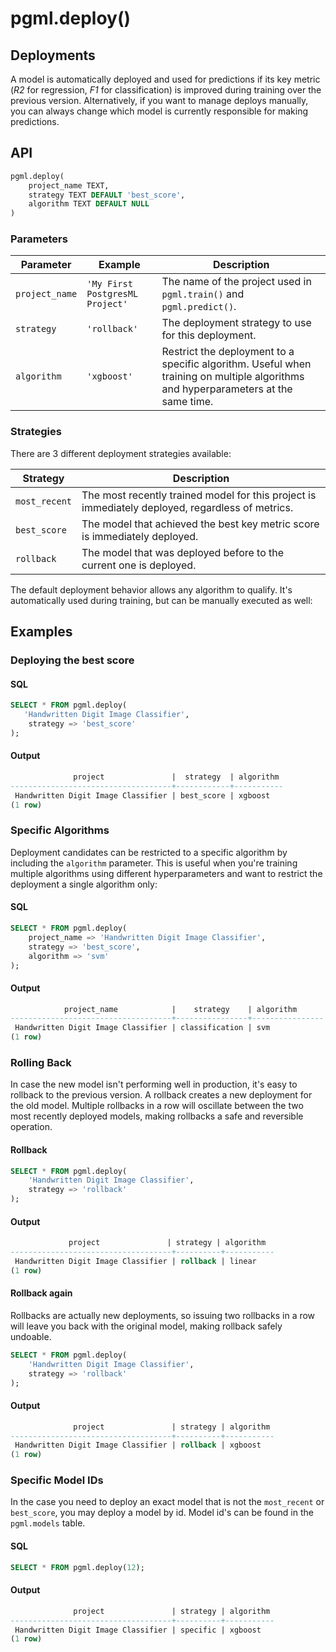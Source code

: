 # pgml.deploy()

## Deployments

A model is automatically deployed and used for predictions if its key metric (_R2_ for regression, _F1_ for classification) is improved during training over the previous version. Alternatively, if you want to manage deploys manually, you can always change which model is currently responsible for making predictions.

## API

```sql
pgml.deploy(
    project_name TEXT,
    strategy TEXT DEFAULT 'best_score',
    algorithm TEXT DEFAULT NULL
)
```

### Parameters

| Parameter      | Example                         | Description                                                                                                                        |
| -------------- | ------------------------------- | ---------------------------------------------------------------------------------------------------------------------------------- |
| `project_name` | `'My First PostgresML Project'` | The name of the project used in `pgml.train()` and `pgml.predict()`.                                                               |
| `strategy`     | `'rollback'`                    | The deployment strategy to use for this deployment.                                                                                |
| `algorithm`    | `'xgboost'`                     | Restrict the deployment to a specific algorithm. Useful when training on multiple algorithms and hyperparameters at the same time. |

### **Strategies**

There are 3 different deployment strategies available:

| Strategy      | Description                                                                                      |
| ------------- | ------------------------------------------------------------------------------------------------ |
| `most_recent` | The most recently trained model for this project is immediately deployed, regardless of metrics. |
| `best_score`  | The model that achieved the best key metric score is immediately deployed.                       |
| `rollback`    | The model that was deployed before to the current one is deployed.                               |

The default deployment behavior allows any algorithm to qualify. It's automatically used during training, but can be manually executed as well:

## Examples

### Deploying the best score

#### SQL

```sql
SELECT * FROM pgml.deploy(
   'Handwritten Digit Image Classifier',
    strategy => 'best_score'
);
```

#### Output

```sql
              project               |  strategy  | algorithm
------------------------------------+------------+-----------
 Handwritten Digit Image Classifier | best_score | xgboost
(1 row)
```

### **Specific Algorithms**

Deployment candidates can be restricted to a specific algorithm by including the `algorithm` parameter. This is useful when you're training multiple algorithms using different hyperparameters and want to restrict the deployment a single algorithm only:

#### SQL

```sql
SELECT * FROM pgml.deploy(
    project_name => 'Handwritten Digit Image Classifier', 
    strategy => 'best_score', 
    algorithm => 'svm'
);
```

#### Output

```sql
            project_name            |    strategy    | algorithm
------------------------------------+----------------+----------------
 Handwritten Digit Image Classifier | classification | svm
(1 row)
```

### Rolling Back

In case the new model isn't performing well in production, it's easy to rollback to the previous version. A rollback creates a new deployment for the old model. Multiple rollbacks in a row will oscillate between the two most recently deployed models, making rollbacks a safe and reversible operation.

#### Rollback

```sql
SELECT * FROM pgml.deploy(
	'Handwritten Digit Image Classifier',
	strategy => 'rollback'
);
```

#### Output

```sql
             project               | strategy | algorithm
------------------------------------+----------+-----------
 Handwritten Digit Image Classifier | rollback | linear
(1 row)
```

#### Rollback again

Rollbacks are actually new deployments, so issuing two rollbacks in a row will leave you back with the original model, making rollback safely undoable.

```sql
SELECT * FROM pgml.deploy(
	'Handwritten Digit Image Classifier',
	strategy => 'rollback'
);
```

#### Output

```sql
              project               | strategy | algorithm
------------------------------------+----------+-----------
 Handwritten Digit Image Classifier | rollback | xgboost
(1 row)
```

### Specific Model IDs

In the case you need to deploy an exact model that is not the `most_recent` or `best_score`, you may deploy a model by id. Model id's can be found in the `pgml.models` table.

#### SQL

```sql
SELECT * FROM pgml.deploy(12);
```

#### Output

```sql
              project               | strategy | algorithm
------------------------------------+----------+-----------
 Handwritten Digit Image Classifier | specific | xgboost
(1 row)
```
